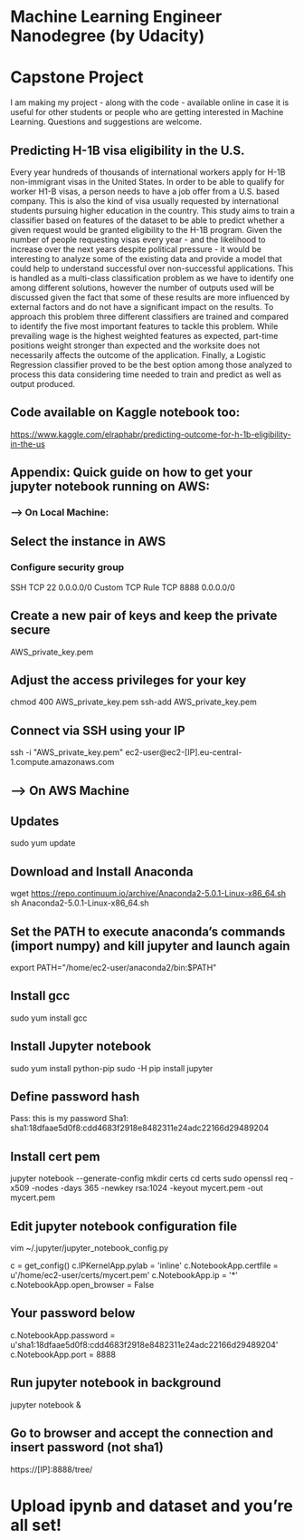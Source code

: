 # Machine Learning Engineer Nanodegree (by Udacity)

# Capstone Project

I am making my project - along with the code - available online in case it is useful for other students or people who are getting interested in Machine Learning. Questions and suggestions are welcome. 

## Predicting H-1B visa eligibility in the U.S. 

Every year hundreds of thousands of international workers apply for H-1B non-immigrant visas in the United States. In order to be able to qualify for worker H1-B visas, a person needs to have a job offer from a U.S. based company. This is also the kind of visa usually requested by international students pursuing higher education in the country. This study aims to train a classifier based on features of the dataset to be able to predict whether a given request would be granted eligibility to the H-1B program. Given the number of people requesting visas every year - and the likelihood to increase over the next years despite political pressure - it would be interesting to analyze some of the existing data and provide a model that could help to understand successful over non-successful applications. This is handled as a multi-class classification problem as we have to identify one among different solutions, however the number of outputs used will be discussed given the fact that some of these results are more influenced by external factors and do not have a significant impact on the results. To approach this problem three different classifiers are trained and compared to identify the five most important features to tackle this problem. While prevailing wage is the highest weighted features as expected, part-time positions weight stronger than expected and the worksite does not necessarily affects the outcome of the application. Finally, a Logistic Regression classifier proved to be the best option among those analyzed to process this data considering time needed to train and predict as well as output produced.

## Code available on Kaggle notebook too: 

https://www.kaggle.com/elraphabr/predicting-outcome-for-h-1b-eligibility-in-the-us 



## Appendix: Quick guide on how to get your jupyter notebook running on AWS: 

### —> On Local Machine: 

## Select the instance in AWS 

### Configure security group 
SSH TCP 22 0.0.0.0/0
Custom TCP Rule TCP 8888 0.0.0.0/0

## Create a new pair of keys and keep the private secure 
AWS_private_key.pem

## Adjust the access privileges for your key 
chmod 400 AWS_private_key.pem
ssh-add AWS_private_key.pem

## Connect via SSH using your IP 
ssh -i "AWS_private_key.pem" ec2-user@ec2-[IP].eu-central-1.compute.amazonaws.com 

## —> On AWS Machine 

## Updates
sudo yum update

## Download and Install Anaconda

wget https://repo.continuum.io/archive/Anaconda2-5.0.1-Linux-x86_64.sh
sh Anaconda2-5.0.1-Linux-x86_64.sh

## Set the PATH to execute anaconda’s commands (import numpy) and kill jupyter and launch again 
export PATH="/home/ec2-user/anaconda2/bin:$PATH"

## Install gcc 
sudo yum install gcc

## Install Jupyter notebook
sudo yum install python-pip
sudo -H pip install jupyter

## Define password hash
Pass: this is my password
Sha1: sha1:18dfaae5d0f8:cdd4683f2918e8482311e24adc22166d29489204

## Install cert pem 
jupyter notebook --generate-config
mkdir certs
cd certs
sudo openssl req -x509 -nodes -days 365 -newkey rsa:1024 -keyout mycert.pem -out mycert.pem

## Edit jupyter notebook configuration file 
vim ~/.jupyter/jupyter_notebook_config.py

c = get_config()
c.IPKernelApp.pylab = 'inline' 
c.NotebookApp.certfile = u'/home/ec2-user/certs/mycert.pem' 
c.NotebookApp.ip = '*' 
c.NotebookApp.open_browser = False 

## Your password below  
c.NotebookApp.password = u'sha1:18dfaae5d0f8:cdd4683f2918e8482311e24adc22166d29489204' 
c.NotebookApp.port = 8888

## Run jupyter notebook in background  
jupyter notebook & 

## Go to browser and accept the connection and insert password (not sha1)
https://[IP]:8888/tree/

# Upload ipynb and dataset and you’re all set!

